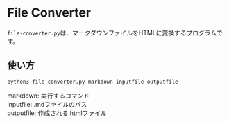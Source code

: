 # File Converter

`file-converter.py`は、マークダウンファイルをHTMLに変換するプログラムです。

## 使い方

```
python3 file-converter.py markdown inputfile outputfile
```

markdown: 実行するコマンド\
inputfile: .mdファイルのパス\
outputfile: 作成される.htmlファイル

